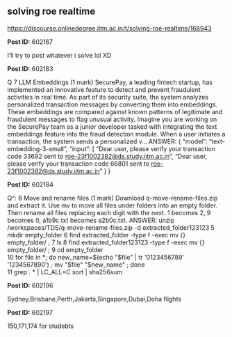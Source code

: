 ## solving roe realtime
https://discourse.onlinedegree.iitm.ac.in/t/solving-roe-realtime/168943


**Post ID:** 602167

I’ll try to post whatever i solve lol XD

**Post ID:** 602183

Q 7 LLM Embeddings (1 mark)
SecurePay, a leading fintech startup, has implemented an innovative feature to detect and prevent fraudulent activities in real time. As part of its security suite, the system analyzes personalized transaction messages by converting them into embeddings. These embeddings are compared against known patterns of legitimate and fraudulent messages to flag unusual activity.
Imagine you are working on the SecurePay team as a junior developer tasked with integrating the text embeddings feature into the fraud detection module. When a user initiates a transaction, the system sends a personalized v…
ANSWER:
{
“model”: “text-embedding-3-small”,
“input”: [
“Dear user, please verify your transaction code 33692 sent to roe-23f1002382@ds.study.iitm.ac.in”,
“Dear user, please verify your transaction code 66801 sent to roe-23f1002382@ds.study.iitm.ac.in”
]
}

**Post ID:** 602184

Q^: 6 Move and rename files (1 mark)
Download q-move-rename-files.zip and extract it. Use mv to move all files under folders into an empty folder. Then rename all files replacing each digit with the next. 1 becomes 2, 9 becomes 0, a1b9c.txt becomes a2b0c.txt.
ANSWER:
unzip /workspaces/TDS/q-move-rename-files.zip -d extracted_folder123123
    5  mkdir empty_folder 
    6  find extracted_folder -type f -exec mv {} empty_folder/ \; 
    7  ls
    8  find extracted_folder123123 -type f -exec mv {} empty_folder/ \; 
    9  cd empty_folder  
   10  for file in *; do       new_name=$(echo "$file" | tr '0123456789' '1234567890')  ;     mv "$file" "$new_name"  ; done  
   11  grep . * | LC_ALL=C sort | sha256sum

**Post ID:** 602196

Sydney,Brisbane,Perth,Jakarta,Singapore,Dubai,Doha
flights

**Post ID:** 602197

150,171,174
for studebts
